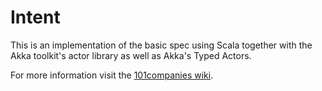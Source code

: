 # Intent
This is an implementation of the basic spec using Scala together with the Akka toolkit's actor library as well as Akka's Typed Actors.

For more information visit the [101companies wiki](http://www.101companies.org).
